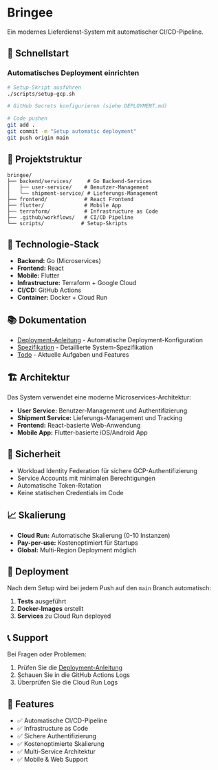 # Bringee

Ein modernes Lieferdienst-System mit automatischer CI/CD-Pipeline.

## 🚀 Schnellstart

### Automatisches Deployment einrichten

```bash
# Setup-Skript ausführen
./scripts/setup-gcp.sh

# GitHub Secrets konfigurieren (siehe DEPLOYMENT.md)

# Code pushen
git add .
git commit -m "Setup automatic deployment"
git push origin main
```

## 📁 Projektstruktur

```
bringee/
├── backend/services/     # Go Backend-Services
│   ├── user-service/    # Benutzer-Management
│   └── shipment-service/ # Lieferungs-Management
├── frontend/            # React Frontend
├── flutter/             # Mobile App
├── terraform/           # Infrastructure as Code
├── .github/workflows/   # CI/CD Pipeline
└── scripts/            # Setup-Skripts
```

## 🔧 Technologie-Stack

- **Backend:** Go (Microservices)
- **Frontend:** React
- **Mobile:** Flutter
- **Infrastructure:** Terraform + Google Cloud
- **CI/CD:** GitHub Actions
- **Container:** Docker + Cloud Run

## 📚 Dokumentation

- [Deployment-Anleitung](DEPLOYMENT.md) - Automatische Deployment-Konfiguration
- [Spezifikation](Spezifikation.md) - Detaillierte System-Spezifikation
- [Todo](Todo.md) - Aktuelle Aufgaben und Features

## 🏗️ Architektur

Das System verwendet eine moderne Microservices-Architektur:

- **User Service:** Benutzer-Management und Authentifizierung
- **Shipment Service:** Lieferungs-Management und Tracking
- **Frontend:** React-basierte Web-Anwendung
- **Mobile App:** Flutter-basierte iOS/Android App

## 🔐 Sicherheit

- Workload Identity Federation für sichere GCP-Authentifizierung
- Service Accounts mit minimalen Berechtigungen
- Automatische Token-Rotation
- Keine statischen Credentials im Code

## 📈 Skalierung

- **Cloud Run:** Automatische Skalierung (0-10 Instanzen)
- **Pay-per-use:** Kostenoptimiert für Startups
- **Global:** Multi-Region Deployment möglich

## 🚀 Deployment

Nach dem Setup wird bei jedem Push auf den `main` Branch automatisch:

1. **Tests** ausgeführt
2. **Docker-Images** erstellt
3. **Services** zu Cloud Run deployed

## 📞 Support

Bei Fragen oder Problemen:
1. Prüfen Sie die [Deployment-Anleitung](DEPLOYMENT.md)
2. Schauen Sie in die GitHub Actions Logs
3. Überprüfen Sie die Cloud Run Logs

## 🎯 Features

- ✅ Automatische CI/CD-Pipeline
- ✅ Infrastructure as Code
- ✅ Sichere Authentifizierung
- ✅ Kostenoptimierte Skalierung
- ✅ Multi-Service Architektur
- ✅ Mobile & Web Support

<!-- Trigger CI/CD -->

